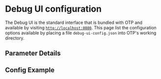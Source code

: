 <!--
  NOTE! Part of this document is generated. Make sure you edit the template, not the generated doc.

   - Template directory is:  /doc/templates
   - Generated directory is: /doc/user 
-->

# Debug UI configuration

The Debug UI is the standard interface that is bundled with OTP and available by visiting 
[`http://localhost:8080`](http://localhost:8080). This page list the configuration options available
by placing a file `debug-ui-config.json` into OTP's working directory.

<!-- INSERT: PARAMETERS-TABLE -->


## Parameter Details

<!-- INSERT: PARAMETERS-DETAILS -->

## Config Example

<!-- INSERT: JSON-EXAMPLE -->
